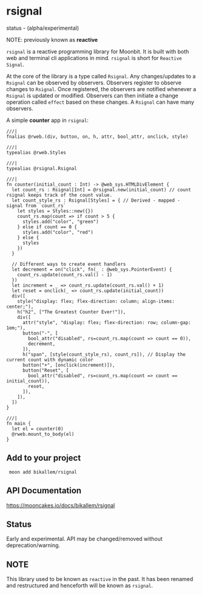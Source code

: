 # rsignal 
status - (alpha/experimental)

NOTE: previously known as **reactive**

`rsignal` is a reactive programming library for Moonbit. It is built with both web and terminal cli applications in mind. `rsignal` is short for `Reactive Signal`.

At the core of the library is a type called `Rsignal`. Any changes/updates to a `Rsignal` can be observed by observers. Observers register to observe changes to `Rsignal`. Once registered, the observers are notified whenever a `Rsignal` is updated or modified. Observers can then initiate a change operation called `effect` based on these changes. A `Rsignal` can have many observers.

A simple **counter** app in `rsignal`:
```moonbit
///|
fnalias @rweb.(div, button, on, h, attr, bool_attr, onclick, style)

///|
typealias @rweb.Styles

///|
typealias @rsignal.Rsignal

///|
fn counter(initial_count : Int) -> @web_sys.HTMLDivElement {
  let count_rs : Rsignal[Int] = @rsignal.new(initial_count) // count rsignal keeps track of the count value.
  let count_style_rs : Rsignal[Styles] = { // Derived - mapped -  signal from `count_rs`
    let styles = Styles::new({})
    count_rs.map(count => if count > 5 {
      styles.add("color", "green")
    } else if count == 0 {
      styles.add("color", "red")
    } else {
      styles
    })
  }

  // Different ways to create event handlers
  let decrement = on("click", fn(_ : @web_sys.PointerEvent) {
    count_rs.update(count_rs.val() - 1)
  })
  let increment = _ => count_rs.update(count_rs.val() + 1)
  let reset = onclick(_ => count_rs.update(initial_count))
  div([
    style("display: flex; flex-direction: column; align-items: center;"),
    h("h2", ["The Greatest Counter Ever!"]),
    div([
      attr("style", "display: flex; flex-direction: row; column-gap: 1em;"),
      button("-", [
        bool_attr("disabled", rs=count_rs.map(count => count == 0)),
        decrement,
      ]),
      h("span", [style(count_style_rs), count_rs]), // Display the current count with dynamic color
      button("+", [onclick(increment)]),
      button("Reset", [
        bool_attr("disabled", rs=count_rs.map(count => count == initial_count)),
        reset,
      ]),
    ]),
  ])
}

///|
fn main {
  let el = counter(0)
  @rweb.mount_to_body(el)
}

```

## Add to your project
``` moon add bikallem/rsignal```

## API Documentation
https://mooncakes.io/docs/bikallem/rsignal

## Status
Early and experimental. API may be changed/removed without deprecation/warning.

## NOTE
This library used to be known as `reactive` in the past. It has been renamed and restructured and henceforth will be known as `rsignal`.

